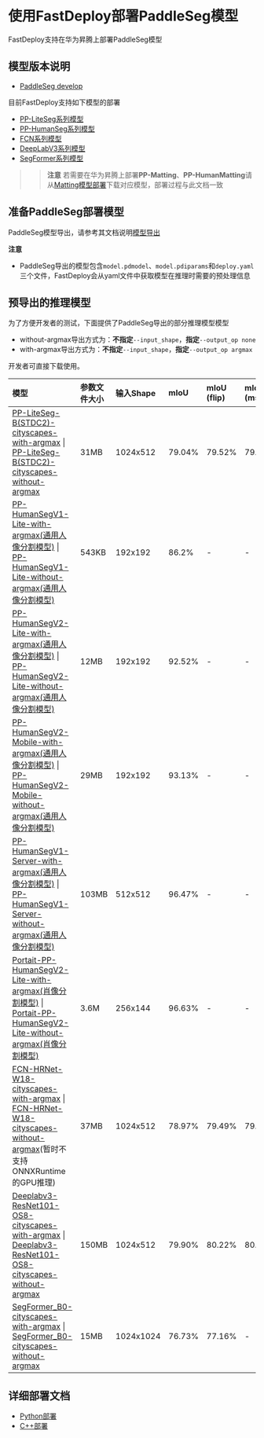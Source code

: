 # 使用FastDeploy部署PaddleSeg模型

FastDeploy支持在华为昇腾上部署PaddleSeg模型

## 模型版本说明

- [PaddleSeg develop](https://github.com/PaddlePaddle/PaddleSeg/tree/develop)

目前FastDeploy支持如下模型的部署

- [PP-LiteSeg系列模型](https://github.com/PaddlePaddle/PaddleSeg/blob/develop/configs/pp_liteseg/README.md)
- [PP-HumanSeg系列模型](https://github.com/PaddlePaddle/PaddleSeg/blob/develop/contrib/PP-HumanSeg/README.md)
- [FCN系列模型](https://github.com/PaddlePaddle/PaddleSeg/blob/develop/configs/fcn/README.md)
- [DeepLabV3系列模型](https://github.com/PaddlePaddle/PaddleSeg/blob/develop/configs/deeplabv3/README.md)
- [SegFormer系列模型](https://github.com/PaddlePaddle/PaddleSeg/blob/develop/configs/segformer/README.md)

>>**注意** 若需要在华为昇腾上部署**PP-Matting**、**PP-HumanMatting**请从[Matting模型部署](../../ppmatting/)下载对应模型，部署过程与此文档一致

## 准备PaddleSeg部署模型
PaddleSeg模型导出，请参考其文档说明[模型导出](https://github.com/PaddlePaddle/PaddleSeg/blob/develop/docs/model_export_cn.md)  

**注意**
- PaddleSeg导出的模型包含`model.pdmodel`、`model.pdiparams`和`deploy.yaml`三个文件，FastDeploy会从yaml文件中获取模型在推理时需要的预处理信息

## 预导出的推理模型

为了方便开发者的测试，下面提供了PaddleSeg导出的部分推理模型模型
- without-argmax导出方式为：**不指定**`--input_shape`，**指定**`--output_op none`
- with-argmax导出方式为：**不指定**`--input_shape`，**指定**`--output_op argmax`

开发者可直接下载使用。

| 模型                                                               | 参数文件大小    |输入Shape |  mIoU | mIoU (flip) | mIoU (ms+flip) |
|:---------------------------------------------------------------- |:----- |:----- | :----- | :----- | :----- |
| [PP-LiteSeg-B(STDC2)-cityscapes-with-argmax](https://bj.bcebos.com/paddlehub/fastdeploy/PP_LiteSeg_B_STDC2_cityscapes_with_argmax_infer.tgz) \| [PP-LiteSeg-B(STDC2)-cityscapes-without-argmax](https://bj.bcebos.com/paddlehub/fastdeploy/PP_LiteSeg_B_STDC2_cityscapes_without_argmax_infer.tgz) | 31MB  | 1024x512 | 79.04% |	79.52% | 79.85% |
|[PP-HumanSegV1-Lite-with-argmax(通用人像分割模型)](https://bj.bcebos.com/paddlehub/fastdeploy/Portrait_PP_HumanSegV1_Lite_with_argmax_infer.tgz) \| [PP-HumanSegV1-Lite-without-argmax(通用人像分割模型)](https://bj.bcebos.com/paddlehub/fastdeploy/PP_HumanSegV1_Lite_infer.tgz) |  543KB | 192x192 | 86.2% | - | - |
|[PP-HumanSegV2-Lite-with-argmax(通用人像分割模型)](https://bj.bcebos.com/paddlehub/fastdeploy/PP_HumanSegV2_Lite_192x192_with_argmax_infer.tgz) \| [PP-HumanSegV2-Lite-without-argmax(通用人像分割模型)](https://bj.bcebos.com/paddlehub/fastdeploy/PP_HumanSegV2_Lite_192x192_infer.tgz) |  12MB | 192x192 | 92.52% | - | - |
| [PP-HumanSegV2-Mobile-with-argmax(通用人像分割模型)](https://bj.bcebos.com/paddlehub/fastdeploy/PP_HumanSegV2_Mobile_192x192_with_argmax_infer.tgz) \| [PP-HumanSegV2-Mobile-without-argmax(通用人像分割模型)](https://bj.bcebos.com/paddlehub/fastdeploy/PP_HumanSegV2_Mobile_192x192_infer.tgz) |  29MB | 192x192 | 93.13% | - | - |
|[PP-HumanSegV1-Server-with-argmax(通用人像分割模型)](https://bj.bcebos.com/paddlehub/fastdeploy/PP_HumanSegV1_Server_with_argmax_infer.tgz) \| [PP-HumanSegV1-Server-without-argmax(通用人像分割模型)](https://bj.bcebos.com/paddlehub/fastdeploy/PP_HumanSegV1_Server_infer.tgz) |  103MB | 512x512 | 96.47% | - | - |
| [Portait-PP-HumanSegV2-Lite-with-argmax(肖像分割模型)](https://bj.bcebos.com/paddlehub/fastdeploy/Portrait_PP_HumanSegV2_Lite_256x144_with_argmax_infer.tgz) \| [Portait-PP-HumanSegV2-Lite-without-argmax(肖像分割模型)](https://bj.bcebos.com/paddlehub/fastdeploy/Portrait_PP_HumanSegV2_Lite_256x144_infer.tgz) |  3.6M | 256x144 | 96.63% | - | - |
| [FCN-HRNet-W18-cityscapes-with-argmax](https://bj.bcebos.com/paddlehub/fastdeploy/FCN_HRNet_W18_cityscapes_with_argmax_infer.tgz) \| [FCN-HRNet-W18-cityscapes-without-argmax](https://bj.bcebos.com/paddlehub/fastdeploy/FCN_HRNet_W18_cityscapes_without_argmax_infer.tgz)(暂时不支持ONNXRuntime的GPU推理) |  37MB | 1024x512 | 78.97% | 79.49% | 79.74% |
| [Deeplabv3-ResNet101-OS8-cityscapes-with-argmax](https://bj.bcebos.com/paddlehub/fastdeploy/Deeplabv3_ResNet101_OS8_cityscapes_with_argmax_infer.tgz) \| [Deeplabv3-ResNet101-OS8-cityscapes-without-argmax](https://bj.bcebos.com/paddlehub/fastdeploy/Deeplabv3_ResNet101_OS8_cityscapes_without_argmax_infer.tgz) |  150MB | 1024x512 | 79.90% | 80.22% | 80.47% |
| [SegFormer_B0-cityscapes-with-argmax](https://bj.bcebos.com/paddlehub/fastdeploy/SegFormer_B0-cityscapes-with-argmax.tgz) \| [SegFormer_B0-cityscapes-without-argmax](https://bj.bcebos.com/paddlehub/fastdeploy/SegFormer_B0-cityscapes-without-argmax.tgz) |  15MB | 1024x1024 | 76.73% | 77.16% | - |

## 详细部署文档

- [Python部署](python)
- [C++部署](cpp)
